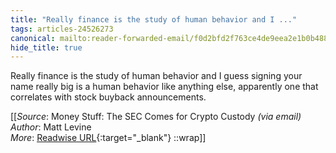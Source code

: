 ```yaml
---
title: "Really finance is the study of human behavior and I ..."
tags: articles-24526273
canonical: mailto:reader-forwarded-email/f0d2bfd2f763ce4de9eea2e1b0b4887b
hide_title: true
---
```


Really finance is the study of human behavior and I guess signing your name really big is a human behavior like anything else, apparently one that correlates with stock buyback announcements.


[[_Source_: Money Stuff: The SEC Comes for Crypto Custody _(via email)_<br>
_Author_: Matt Levine<br>
_More_: [Readwise URL](https://readwise.io/open/478391180){:target="_blank"}
::wrap]]